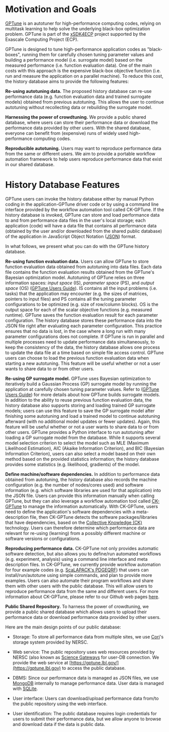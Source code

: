 # Motivation and Goals

[GPTune](https://github.com/gptune/GPTune) is an autotuner for high-performance computing codes, relying on multitask learning to help solve the underlying black-box optimization problem.
GPTune is part of the [xSDK4ECP](https://xsdk.info/ecp) project supported by the Exascale Computing Project (ECP).

GPTune is designed to tune high-performance application codes as "black-boxes", running them for carefully chosen tuning parameter values and building a performance model (i.e. surrogate model) based on the measured performance (i.e. function evaluation data).
One of the main costs with this approach is the expensive black-box objective function (i.e. run and measure the application on a parallel machine).
To reduce this cost, the history database aims to provide the following features:

**Re-using autotuning data.**
The proposed history database can re-use performance data (e.g. function evaluation data and trained surrogate models) obtained from previous autotuning.
This allows the user to continue autotuning without recollecting data or rebuilding the surrogate model.

**Harnessing the power of crowdtuning.**
We provide a public shared database, where users can store their performance data or download the performance data provided by other users.
With the shared database, everyone can benefit from (expensive) runs of widely used high-performance computing codes.

**Reproducible autotuning.**
Users may want to reproduce performance data from the same or different users.
We aim to provide a portable workflow automation framework to help users reproduce performance data that exist in our shared database.

# History Database Features

GPTune users can invoke the history database either by manual Python coding in the application-GPTune driver code or by using a command line interface provided by the workflow automation tool called CK-GPTune.
If the history database is invoked, GPTune can store and load performance data to and from performance data files in the user's local storage; each application (code) will have a data file that contains all performance data (obtained by the user and/or downloaded from the shared public database) of the application in JavaScript Object Notation ([JSON](https://www.json.org/json-en.html)) format.

In what follows, we present what you can do with the GPTune history database.

**Re-using function evaluation data.**
Users can allow GPTune to store function evaluation data obtained from autotuning into data files.
Each data file contains the function evaluation results obtained from the GPTune's Bayesian optimization model.
Autotuning of GPTune relies on three information spaces: *input space* (IS), *parameter space* (PS), and *output space* (OS) ([GPTune Users Guide](https://gptune.lbl.gov/documentation/gptune-user-guide/)).
IS contains all the input problems (i.e. tasks) that the application may encounter (e.g. the sizes of matrices, pointers to input files) and PS contains all the tuning parameter configurations to be optimized (e.g. size of row/column blocks).
OS is the output space for each of the scalar objective functions (e.g. measured runtime).
GPTune saves the function evaluation result for each parameter configuration.
The history database stores these performance data into the JSON file right after evaluating each parameter configuration.
This practice ensures that no data is lost, in the case where  a long run with many parameter configurations does not complete.
If GPTune is run in parallel and multiple processes need to update performance data simultaneously, to keep the consistency of the data, the history database allows one process to update the data file at a time based on simple file access control.
GPTune users can choose to load the previous function evaluation data when starting a new autotuning.
This feature will be useful whether or not a user wants to share data to or from other users.

**Re-using GP surrogate model.**
GPTune uses Bayesian optimization to iteratively build a Gaussian Process (GP) surrogate model by running the application at carefully chosen tuning parameter values.
Refer to ([GPTune Users Guide](https://gptune.lbl.gov/documentation/gptune-user-guide/)) for more details about how GPTune builds surrogate models.
In addition to the ability to reuse previous function evaluation data, the history database also supports storing and loading trained GP surrogate models; users can use this feature to save the GP surrogate model after finishing some autotuning and load a trained model to continue autotuning afterward (with no additional model updates or fewer updates).
Again, this feature will be useful whether or not a user wants to share data to or from other users.
GPTune provides a Python interface to run autotuning after loading a GP surrogate model from the database.
While it supports several model selection criterion to select the model such as MLE (Maximum Likelihood Estimation), AIC (Akaike Information Criterion), and BIC (Bayesian Information Criterion), users can also select a model based on their own method based on the provided statistics information; the history database provides some statistics (e.g. likelihood, gradients) of the model.

**Define machine/software dependencies.**
In addition to performance data obtained from autotuning, the history database also records the machine configuration (e.g. the number of nodes/cores used) and software information (e.g. which software libraries are used for that application) into the JSON file.
Users can provide this information manually when calling GPTune, but they can also leverage a workflow automation tool called [CK-GPTune](https://github.com/yhcho614/ck-gptune/) to manage the information automatically.
With CK-GPTune, users need to define the application's software dependencies with a meta-description file, then CK-GPTune detects the software packages/libraries that have dependencies, based on the [Collective Knowledge (CK)](https://cknowledge.io) technology.
Users can therefore determine which performance data are relevant for re-using (learning) from a possibly different machine or software versions or configurations.

**Reproducing performance data.**
CK-GPTune not only provides automatic software detection, but also allows you to define/run automated workflows (e.g. experiment, analysis) using a command line interface and meta description files.
In CK-GPTune, we currently provide workflow automation for four example codes (e.g. [ScaLAPACK's PDGEQRF](http://www.netlib.org/scalapack/slug/)) that users can install/run/autotune using simple commands, and plan to provide more examples.
Users can also automate their program workflows and share them with other users with the public database.
This will allow users to reproduce performance data from the same and different users.
For more information about CK-GPTune, please refer to our Github web pages [here](https://github.com/yhcho614/ck-gptune/).

**Public Shared Repository.**
To harness the power of crowdtuning, we provide a public shared database which allows users to upload their performance data or download performance data provided by other users.

Here are the main design points of our public database:

* Storage: To store all performance data from multiple sites, we use [Cori](https://docs.nersc.gov/systems/cori/)'s storage system provided by NERSC.

* Web service: The public repository uses web resources provided by NERSC (also known as [Science Gateways](https://www.nersc.gov/assets/Uploads/19-Science-Gateways.pdf) for user-DB connection.
We provide the web service at [https://gptune.lbl.gov/](https://gptune.lbl.gov) to access the public database.

* DBMS: Since our performance data is managed as JSON files, we use [MongoDB](https://mongodb.com) internally to manage performance data. User data is managed with [SQLite](https://www.sqlite.org/index.html).

* User interface: Users can download/upload performance data from/to the public repository using the web interface.

* User identification: The public database requires login credentials for users to submit their performance data, but we allow anyone to browse and download data if the data is public data.

